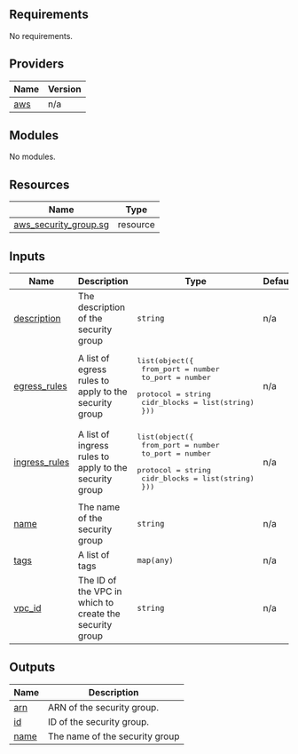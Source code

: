 ## Requirements

No requirements.

## Providers

| Name | Version |
|------|---------|
| <a name="provider_aws"></a> [aws](#provider\_aws) | n/a |

## Modules

No modules.

## Resources

| Name | Type |
|------|------|
| [aws_security_group.sg](https://registry.terraform.io/providers/hashicorp/aws/latest/docs/resources/security_group) | resource |

## Inputs

| Name | Description | Type | Default | Required |
|------|-------------|------|---------|:--------:|
| <a name="input_description"></a> [description](#input\_description) | The description of the security group | `string` | n/a | yes |
| <a name="input_egress_rules"></a> [egress\_rules](#input\_egress\_rules) | A list of egress rules to apply to the security group | <pre>list(object({<br>    from_port   = number<br>    to_port     = number<br>    protocol    = string<br>    cidr_blocks = list(string)<br>  }))</pre> | n/a | yes |
| <a name="input_ingress_rules"></a> [ingress\_rules](#input\_ingress\_rules) | A list of ingress rules to apply to the security group | <pre>list(object({<br>    from_port   = number<br>    to_port     = number<br>    protocol    = string<br>    cidr_blocks = list(string)<br>  }))</pre> | n/a | yes |
| <a name="input_name"></a> [name](#input\_name) | The name of the security group | `string` | n/a | yes |
| <a name="input_tags"></a> [tags](#input\_tags) | A list of tags | `map(any)` | n/a | yes |
| <a name="input_vpc_id"></a> [vpc\_id](#input\_vpc\_id) | The ID of the VPC in which to create the security group | `string` | n/a | yes |

## Outputs

| Name | Description |
|------|-------------|
| <a name="output_arn"></a> [arn](#output\_arn) | ARN of the security group. |
| <a name="output_id"></a> [id](#output\_id) | ID of the security group. |
| <a name="output_name"></a> [name](#output\_name) | The name of the security group |
